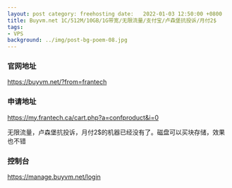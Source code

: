 ```yaml
---
layout: post category: freehosting date:   2022-01-03 12:50:00 +0800
title: Buyvm.net 1C/512M/10GB/1G带宽/无限流量/支付宝/卢森堡抗投诉/月付2$
tags:
- VPS
background: ../img/post-bg-poem-08.jpg
---
```


### 官网地址
https://buyvm.net/?from=frantech

### 申请地址
https://my.frantech.ca/cart.php?a=confproduct&i=0

无限流量，卢森堡抗投诉，月付2$的机器已经没有了。磁盘可以买块存储，效果也不错

### 控制台
https://manage.buyvm.net/login
